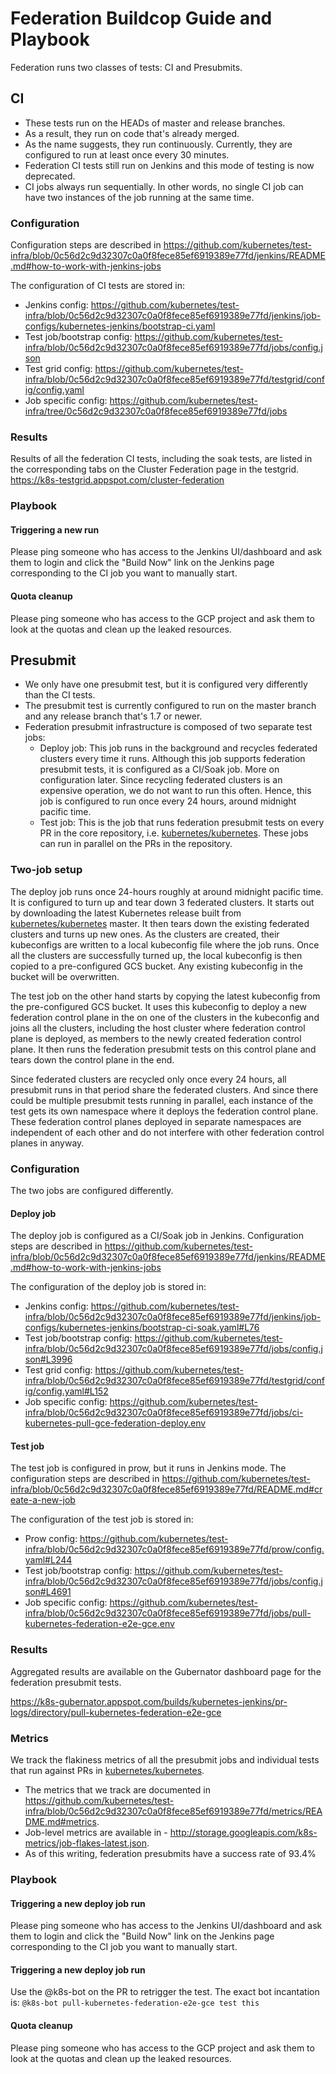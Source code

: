 # Federation Buildcop Guide and Playbook

Federation runs two classes of tests: CI and Presubmits.

## CI

* These tests run on the HEADs of master and release branches.
* As a result, they run on code that's already merged.
* As the name suggests, they run continuously. Currently, they are
  configured to run at least once every 30 minutes.
* Federation CI tests still run on Jenkins and this mode of testing is
  now deprecated.
* CI jobs always run sequentially. In other words, no single CI job
  can have two instances of the job running at the same time.

### Configuration

Configuration steps are described in https://github.com/kubernetes/test-infra/blob/0c56d2c9d32307c0a0f8fece85ef6919389e77fd/jenkins/README.md#how-to-work-with-jenkins-jobs

The configuration of CI tests are stored in:

* Jenkins config: https://github.com/kubernetes/test-infra/blob/0c56d2c9d32307c0a0f8fece85ef6919389e77fd/jenkins/job-configs/kubernetes-jenkins/bootstrap-ci.yaml
* Test job/bootstrap config: https://github.com/kubernetes/test-infra/blob/0c56d2c9d32307c0a0f8fece85ef6919389e77fd/jobs/config.json
* Test grid config: https://github.com/kubernetes/test-infra/blob/0c56d2c9d32307c0a0f8fece85ef6919389e77fd/testgrid/config/config.yaml
* Job specific config: https://github.com/kubernetes/test-infra/tree/0c56d2c9d32307c0a0f8fece85ef6919389e77fd/jobs

### Results

Results of all the federation CI tests, including the soak tests, are
listed in the corresponding tabs on the Cluster Federation page in the
testgrid.
https://k8s-testgrid.appspot.com/cluster-federation

### Playbook

#### Triggering a new run

Please ping someone who has access to the Jenkins UI/dashboard and ask
them to login and click the "Build Now" link on the Jenkins page
corresponding to the CI job you want to manually start.

#### Quota cleanup

Please ping someone who has access to the GCP project and ask them to
look at the quotas and clean up the leaked resources.


## Presubmit

* We only have one presubmit test, but it is configured very
  differently than the CI tests.
* The presubmit test is currently configured to run on the master
  branch and any release branch that's 1.7 or newer.
* Federation presubmit infrastructure is composed of two separate test
  jobs:
  * Deploy job: This job runs in the background and recycles federated
    clusters every time it runs. Although this job supports federation
    presubmit tests, it is configured as a CI/Soak job. More on
    configuration later. Since recycling federated clusters is an
    expensive operation, we do not want to run this often. Hence, this
    job is configured to run once every 24 hours, around midnight
    pacific time.
  * Test job: This is the job that runs federation presubmit tests on
    every PR in the core repository, i.e.
    [kubernetes/kubernetes](https://github.com/kubernetes/kubernetes).
    These jobs can run in parallel on the PRs in the repository.

### Two-job setup

The deploy job runs once 24-hours roughly at around midnight pacific
time. It is configured to turn up and tear down 3 federated clusters.
It starts out by downloading the latest Kubernetes release built from
[kubernetes/kubernetes](https://github.com/kubernetes/kubernetes)
master. It then tears down the existing federated clusters and turns
up new ones. As the clusters are created, their kubeconfigs are
written to a local kubeconfig file where the job runs. Once all the
clusters are successfully turned up, the local kubeconfig is then
copied to a pre-configured GCS bucket. Any existing kubeconfig in the
bucket will be overwritten.

The test job on the other hand starts by copying the latest kubeconfig
from the pre-configured GCS bucket. It uses this kubeconfig to deploy
a new federation control plane in the on one of the clusters in the
kubeconfig and joins all the clusters, including the host cluster
where federation control plane is deployed, as members to the newly
created federation control plane. It then runs the federation
presubmit tests on this control plane and tears down the control plane
in the end.

Since federated clusters are recycled only once every 24 hours, all
presubmit runs in that period share the federated clusters. And since
there could be multiple presubmit tests running in parallel, each
instance of the test gets its own namespace where it deploys the
federation control plane. These federation control planes deployed in
separate namespaces are independent of each other and do not interfere
with other federation control planes in anyway.

### Configuration

The two jobs are configured differently.

#### Deploy job

The deploy job is configured as a CI/Soak job in Jenkins.
Configuration steps are described in https://github.com/kubernetes/test-infra/blob/0c56d2c9d32307c0a0f8fece85ef6919389e77fd/jenkins/README.md#how-to-work-with-jenkins-jobs

The configuration of the deploy job is stored in:

* Jenkins config: https://github.com/kubernetes/test-infra/blob/0c56d2c9d32307c0a0f8fece85ef6919389e77fd/jenkins/job-configs/kubernetes-jenkins/bootstrap-ci-soak.yaml#L76
* Test job/bootstrap config: https://github.com/kubernetes/test-infra/blob/0c56d2c9d32307c0a0f8fece85ef6919389e77fd/jobs/config.json#L3996
* Test grid config: https://github.com/kubernetes/test-infra/blob/0c56d2c9d32307c0a0f8fece85ef6919389e77fd/testgrid/config/config.yaml#L152
* Job specific config: https://github.com/kubernetes/test-infra/blob/0c56d2c9d32307c0a0f8fece85ef6919389e77fd/jobs/ci-kubernetes-pull-gce-federation-deploy.env

#### Test job

The test job is configured in prow, but it runs in Jenkins mode. The
configuration steps are described in https://github.com/kubernetes/test-infra/blob/0c56d2c9d32307c0a0f8fece85ef6919389e77fd/README.md#create-a-new-job

The configuration of the test job is stored in:

* Prow config: https://github.com/kubernetes/test-infra/blob/0c56d2c9d32307c0a0f8fece85ef6919389e77fd/prow/config.yaml#L244
* Test job/bootstrap config: https://github.com/kubernetes/test-infra/blob/0c56d2c9d32307c0a0f8fece85ef6919389e77fd/jobs/config.json#L4691
* Job specific config: https://github.com/kubernetes/test-infra/blob/0c56d2c9d32307c0a0f8fece85ef6919389e77fd/jobs/pull-kubernetes-federation-e2e-gce.env

### Results

Aggregated results are available on the Gubernator dashboard page for
the federation presubmit tests.

https://k8s-gubernator.appspot.com/builds/kubernetes-jenkins/pr-logs/directory/pull-kubernetes-federation-e2e-gce

### Metrics

We track the flakiness metrics of all the presubmit jobs and
individual tests that run against PRs in
[kubernetes/kubernetes](https://github.com/kubernetes/kubernetes).

* The metrics that we track are documented in https://github.com/kubernetes/test-infra/blob/0c56d2c9d32307c0a0f8fece85ef6919389e77fd/metrics/README.md#metrics.
* Job-level metrics are available in - http://storage.googleapis.com/k8s-metrics/job-flakes-latest.json.
* As of this writing, federation presubmits have a success rate of
  93.4%

### Playbook

#### Triggering a new deploy job run

Please ping someone who has access to the Jenkins UI/dashboard and ask
them to login and click the "Build Now" link on the Jenkins page
corresponding to the CI job you want to manually start.

#### Triggering a new deploy job run

Use the @k8s-bot on the PR to retrigger the test. The exact bot
incantation is: `@k8s-bot pull-kubernetes-federation-e2e-gce test this`

#### Quota cleanup

Please ping someone who has access to the GCP project and ask them to
look at the quotas and clean up the leaked resources.

